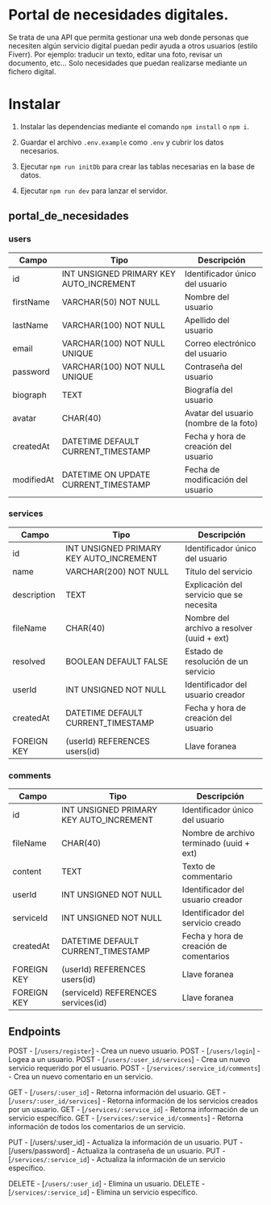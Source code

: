 # Portal de necesidades digitales.

Se trata de una API que permita gestionar una web donde personas que necesiten algún servicio digital puedan pedir ayuda a otros usuarios (estilo Fiverr). Por ejemplo: traducir un texto, editar una foto, revisar un documento, etc… Solo necesidades que puedan realizarse
mediante un fichero digital.

# Instalar

1. Instalar las dependencias mediante el comando `npm install` o `npm i`.

2. Guardar el archivo `.env.example` como `.env` y cubrir los datos necesarios.

3. Ejecutar `npm run initDb` para crear las tablas necesarias en la base de datos.

4. Ejecutar `npm run dev` para lanzar el servidor.

## portal_de_necesidades

### users

| Campo      | Tipo                                    | Descripción                            |
| ---------- | --------------------------------------- | -------------------------------------- |
| id         | INT UNSIGNED PRIMARY KEY AUTO_INCREMENT | Identificador único del usuario        |
| firstName  | VARCHAR(50) NOT NULL                    | Nombre del usuario                     |
| lastName   | VARCHAR(100) NOT NULL                   | Apellido del usuario                   |
| email      | VARCHAR(100) NOT NULL UNIQUE            | Correo electrónico del usuario         |
| password   | VARCHAR(100) NOT NULL UNIQUE            | Contraseña del usuario                 |
| biograph   | TEXT                                    | Biografía del usuario                  |
| avatar     | CHAR(40)                                | Avatar del usuario (nombre de la foto) |
| createdAt  | DATETIME DEFAULT CURRENT_TIMESTAMP      | Fecha y hora de creación del usuario   |
| modifiedAt | DATETIME ON UPDATE CURRENT_TIMESTAMP    | Fecha de modificación del usuario      |

### services

| Campo       | Tipo                                    | Descripción                                |
| ----------- | --------------------------------------- | ------------------------------------------ |
| id          | INT UNSIGNED PRIMARY KEY AUTO_INCREMENT | Identificador único del usuario            |
| name        | VARCHAR(200) NOT NULL                   | Título del servicio                        |
| description | TEXT                                    | Explicación del servicio que se necesita   |
| fileName    | CHAR(40)                                | Nombre del archivo a resolver (uuid + ext) |
| resolved    | BOOLEAN DEFAULT FALSE                   | Estado de resolución de un servicio        |
| userId      | INT UNSIGNED NOT NULL                   | Identificador del usuario creador          |
| createdAt   | DATETIME DEFAULT CURRENT_TIMESTAMP      | Fecha y hora de creación del usuario       |
| FOREIGN KEY | (userId) REFERENCES users(id)           | Llave foranea                              |

### comments

| Campo       | Tipo                                    | Descripción                              |
| ----------- | --------------------------------------- | ---------------------------------------- |
| id          | INT UNSIGNED PRIMARY KEY AUTO_INCREMENT | Identificador único del usuario          |
| fileName    | CHAR(40)                                | Nombre de archivo terminado (uuid + ext) |
| content     | TEXT                                    | Texto de commentario                     |
| userId      | INT UNSIGNED NOT NULL                   | Identificador del usuario creador        |
| serviceId   | INT UNSIGNED NOT NULL                   | Identificador del servicio creado        |
| createdAt   | DATETIME DEFAULT CURRENT_TIMESTAMP      | Fecha y hora de creación de comentarios  |
| FOREIGN KEY | (userId) REFERENCES users(id)           | Llave foranea                            |
| FOREIGN KEY | (serviceId) REFERENCES services(id)     | Llave foranea                            |

## Endpoints

POST - [`/users/register`] - Crea un nuevo usuario.
POST - [`/users/login`] - Logea a un usuario.
POST - [`/users/:user_id/services`] - Crea un nuevo servicio requerido por el usuario.
POST - [`/services/:service_id/comments`] - Crea un nuevo comentario en un servicio.

GET - [`/users/:user_id`] - Retorna información del usuario.
GET - [`/users/:user_id/services`] - Retorna información de los servicios creados por un usuario.
GET - [`/services/:service_id`] - Retorna información de un servicio específico.
GET - [`/services/:service_id/comments`] - Retorna información de todos los comentarios de un servicio.

PUT - [/users/:user_id] - Actualiza la información de un usuario.
PUT - [/users/password] - Actualiza la contraseña de un usuario.
PUT - [`/services/:service_id`] - Actualiza la información de un servicio específico.

DELETE - [`/users/:user_id`] - Elimina un usuario.
DELETE - [`/services/:service_id`] - Elimina un servicio específico.
